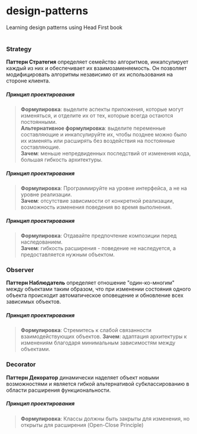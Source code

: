 # design-patterns
Learning design patterns using Head First book <br><br>

### Strategy
**Паттерн Стратегия** определяет семейство алгоритмов, инкапсулирует каждый из них и обеспечивает 
их взаимозаменяемость.
Он позволяет модифицировать алгоритмы независимо от их использования на стороне клиента.  

##### Принцип проектирования
> **Формулировка**: выделите аспекты приложения, которые могут изменяться, и отделите их от тех, 
> которые всегда остаются постоянными.  
> **Альтернативное формулировка**: выделите переменные составляющие и инкапсулируйте их, чтобы 
> позднее можно было их изменять или расширять без воздействия на постоянные составляющие.  
> **Зачем**: меньше непредвиденных последствий от изменения кода, большая гибкость архитектуры.  

##### Принцип проектирования
> **Формулировка**: Программируйте на уровне интерфейса, а не на уровне реализации.  
> **Зачем**: отсутствие зависимости от конкретной реализации, возможность изменения поведения 
> во время выполнения.  

##### Принцип проектирования
> **Формулировка**: Отдавайте предпочтение композиции перед наследованием.  
> **Зачем**: гибкость расширения - поведение не наследуется, а предоставляется нужным объектом.


### Observer
**Паттерн Наблюдатель** определяет отношение "один-ко-многим" между объектами таким образом, 
что при изменении состояния одного объекта происходит автоматическое оповещение и обновление
всех зависимых объектов.

##### Принцип проектирования
> **Формулировка**: Стремитесь к слабой связанности взаимодействующих объектов.
> **Зачем**: адаптация архитектуры к изменениям благодаря минимальным зависимостям 
> между объектами.
> 
>
### Decorator
**Паттерн Декоратор** динамически наделяет объект новыми возможностями и является гибкой 
альтернативой субклассированию в области расширения функциональности.

##### Принцип проектирования
> **Формулировка**: Классы должны быть закрыты для изменения, но открыты для расширения 
> (Open-Close Principle) 
> 